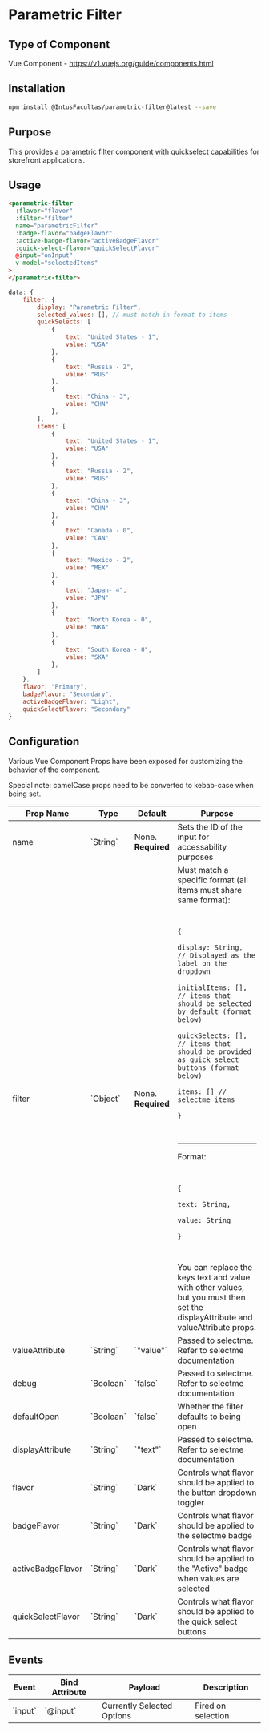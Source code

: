 # Parametric Filter

## Type of Component

Vue Component - https://v1.vuejs.org/guide/components.html

## Installation

```bash
npm install @IntusFacultas/parametric-filter@latest --save
```

## Purpose

This provides a parametric filter component with quickselect capabilities for storefront applications.

## Usage

```html
<parametric-filter
  :flavor="flavor"
  :filter="filter"
  name="parametricFilter"
  :badge-flavor="badgeFlavor"
  :active-badge-flavor="activeBadgeFlavor"
  :quick-select-flavor="quickSelectFlavor"
  @input="onInput"
  v-model="selectedItems"
>
</parametric-filter>
```

```javascript
data: {
    filter: {
        display: "Parametric Filter",
        selected_values: [], // must match in format to items
        quickSelects: [
            {
                text: "United States - 1",
                value: "USA"
            },
            {
                text: "Russia - 2",
                value: "RUS"
            },
            {
                text: "China - 3",
                value: "CHN"
            },
        ],
        items: [
            {
                text: "United States - 1",
                value: "USA"
            },
            {
                text: "Russia - 2",
                value: "RUS"
            },
            {
                text: "China - 3",
                value: "CHN"
            },
            {
                text: "Canada - 0",
                value: "CAN"
            },
            {
                text: "Mexico - 2",
                value: "MEX"
            },
            {
                text: "Japan- 4",
                value: "JPN"
            },
            {
                text: "North Korea - 0",
                value: "NKA"
            },
            {
                text: "South Korea - 0",
                value: "SKA"
            },
        ]
    },
    flavor: "Primary",
    badgeFlavor: "Secondary",
    activeBadgeFlavor: "Light",
    quickSelectFlavor: "Secondary"
}
```

## Configuration

Various Vue Component Props have been exposed for customizing the behavior of the component.

Special note: camelCase props need to be converted to kebab-case when being set.

<table>
    <thead>
        <tr>
            <th>Prop Name</th>
            <th>Type</th>
            <th>Default</th>
            <th>Purpose</th>
        </tr>
    </thead>
    <tbody>
        <tr>
            <td>name</td>
            <td>`String`</td>
            <td>None. <b>Required</b></td>
            <td>Sets the ID of the input for accessability purposes</td>
        </tr>
        <tr>
            <td>filter</td>
            <td>`Object`</td>
            <td>None. <b>Required</b></td>
            <td>Must match a specific format (all items must share same format):
                <pre>
                    <code>
                    {
                        display: String,  // Displayed as the label on the dropdown
                        initialItems: [], // items that should be selected by default (format below)
                        quickSelects: [],  // items that should be provided as quick select buttons (format below)
                        items: [] // selectme items
                    }
                    </code>
                </pre>
                <hr>
                Format:
                <pre>
                    <code>
                        {
                            text: String,
                            value: String
                        }
                    </code>
                </pre>
You can replace the keys text and value with other values, but you must then set the displayAttribute and valueAttribute props.
            </td>
        </tr>
        <tr>
            <td>valueAttribute</td>
            <td>`String`</td>
            <td>`"value"`</td>
            <td>Passed to selectme. Refer to selectme documentation</td>
        </tr>
        <tr>
            <td>debug</td>
            <td>`Boolean`</td>
            <td>`false`</td>
            <td>Passed to selectme. Refer to selectme documentation</td>
        </tr>
        <tr>
            <td>defaultOpen</td>
            <td>`Boolean`</td>
            <td>`false`</td>
            <td>Whether the filter defaults to being open</td>
        </tr>
        <tr>
            <td>displayAttribute</td>
            <td>`String`</td>
            <td>`"text"`</td>
            <td>Passed to selectme. Refer to selectme documentation</td>
        </tr>
        <tr>
            <td>flavor</td>
            <td>`String`</td>
            <td>`Dark`</td>
            <td>Controls what flavor should be applied to the button dropdown toggler</td>
        </tr>
        <tr>
            <td>badgeFlavor</td>
            <td>`String`</td>
            <td>`Dark`</td>
            <td>Controls what flavor should be applied to the selectme badge</td>
        </tr>
        <tr>
            <td>activeBadgeFlavor</td>
            <td>`String`</td>
            <td>`Dark`</td>
            <td>Controls what flavor should be applied to the "Active" badge when values are selected</td>
        </tr>
        <tr>
            <td>quickSelectFlavor</td>
            <td>`String`</td>
            <td>`Dark`</td>
            <td>Controls what flavor should be applied to the quick select buttons</td>
        </tr>
    </tbody>
</table>

## Events

<table>
    <thead>
        <tr>
            <th>Event</th>
            <th>Bind Attribute</th>
            <th>Payload</th>
            <th>Description</th>
        </tr>
    </thead>
    <tbody>
        <tr>
            <td>`input`</td>
            <td>`@input`</td>
            <td>Currently Selected Options</td>
            <td>Fired on selection</td>
        </tr>
    </tbody>
</table>
